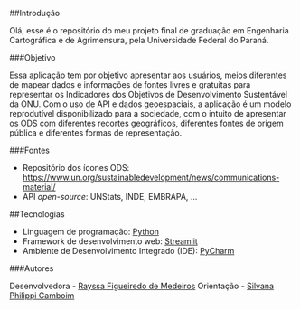 ##Introdução

Olá, esse é o repositório do meu projeto final de graduação em Engenharia Cartográfica e de Agrimensura, pela Universidade Federal do Paraná.

###Objetivo

Essa aplicação tem por objetivo apresentar aos usuários, meios diferentes de mapear dados e informações de fontes livres e gratuitas para representar os Indicadores dos Objetivos de Desenvolvimento Sustentável da ONU.
Com o uso de API e dados geoespaciais, a aplicação é um modelo reprodutível disponibilizado para a sociedade, com o intuito de apresentar os ODS com diferentes recortes geográficos, diferentes fontes de origem pública e diferentes formas de representação. 

###Fontes
* Repositório dos ícones ODS: https://www.un.org/sustainabledevelopment/news/communications-material/
* API _open-source_: UNStats, INDE, EMBRAPA, ...

##Tecnologias

* Linguagem de programação: [Python](https://www.python.org/)
* Framework de desenvolvimento web: [Streamlit](https://streamlit.io/)
* Ambiente de Desenvolvimento Integrado (IDE): [PyCharm](https://www.jetbrains.com/pt-br/pycharm/)

###Autores

Desenvolvedora - [Rayssa Figueiredo de Medeiros](https://github.com/rayssafig)
Orientação - [Silvana Philippi Camboim](https://github.com/SilvanaCamboim)

